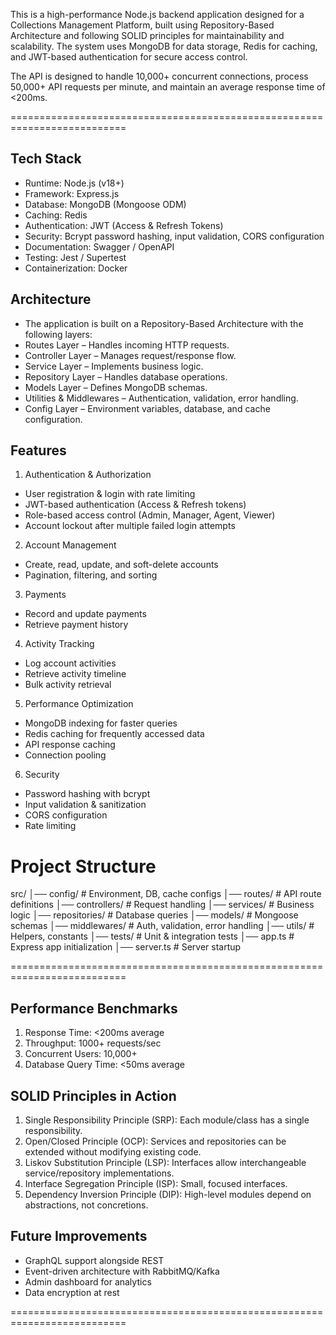 This is a high-performance Node.js backend application designed for a Collections Management Platform, built using Repository-Based Architecture and following SOLID principles for maintainability and scalability.
The system uses MongoDB for data storage, Redis for caching, and JWT-based authentication for secure access control.

The API is designed to handle 10,000+ concurrent connections, process 50,000+ API requests per minute, and maintain an average response time of <200ms.

==========================================================================

Tech Stack
--------------------------------------------------------------------------
* Runtime: Node.js (v18+)
* Framework: Express.js
* Database: MongoDB (Mongoose ODM)
* Caching: Redis
* Authentication: JWT (Access & Refresh Tokens)
* Security: Bcrypt password hashing, input validation, CORS configuration
* Documentation: Swagger / OpenAPI
* Testing: Jest / Supertest
* Containerization: Docker

Architecture
--------------------------------------------------------------------------
* The application is built on a Repository-Based Architecture with the following layers:
* Routes Layer – Handles incoming HTTP requests.
* Controller Layer – Manages request/response flow.
* Service Layer – Implements business logic.
* Repository Layer – Handles database operations.
* Models Layer – Defines MongoDB schemas.
* Utilities & Middlewares – Authentication, validation, error handling.
* Config Layer – Environment variables, database, and cache configuration.


Features
--------------------------------------------------------------------------
1. Authentication & Authorization
* User registration & login with rate limiting
* JWT-based authentication (Access & Refresh tokens)
* Role-based access control (Admin, Manager, Agent, Viewer)
* Account lockout after multiple failed login attempts

2. Account Management
* Create, read, update, and soft-delete accounts
* Pagination, filtering, and sorting

3. Payments
* Record and update payments
* Retrieve payment history

4. Activity Tracking
* Log account activities
* Retrieve activity timeline
* Bulk activity retrieval

5. Performance Optimization
* MongoDB indexing for faster queries
* Redis caching for frequently accessed data
* API response caching
* Connection pooling

6. Security
* Password hashing with bcrypt
* Input validation & sanitization
* CORS configuration
* Rate limiting


Project Structure
==========================================================================

src/
│── config/         # Environment, DB, cache configs
│── routes/         # API route definitions
│── controllers/    # Request handling
│── services/       # Business logic
│── repositories/   # Database queries
│── models/         # Mongoose schemas
│── middlewares/    # Auth, validation, error handling
│── utils/          # Helpers, constants
│── tests/          # Unit & integration tests
│── app.ts          # Express app initialization
│── server.ts       # Server startup

==========================================================================


Performance Benchmarks
--------------------------------------------------------------------------
1. Response Time: <200ms average
2. Throughput: 1000+ requests/sec
3. Concurrent Users: 10,000+
4. Database Query Time: <50ms average



SOLID Principles in Action
--------------------------------------------------------------------------
1. Single Responsibility Principle (SRP): Each module/class has a single responsibility.
2. Open/Closed Principle (OCP): Services and repositories can be extended without modifying existing code.
3. Liskov Substitution Principle (LSP): Interfaces allow interchangeable service/repository implementations.
4. Interface Segregation Principle (ISP): Small, focused interfaces.
5. Dependency Inversion Principle (DIP): High-level modules depend on abstractions, not concretions.


Future Improvements
--------------------------------------------------------------------------
* GraphQL support alongside REST
* Event-driven architecture with RabbitMQ/Kafka
* Admin dashboard for analytics
* Data encryption at rest


==========================================================================